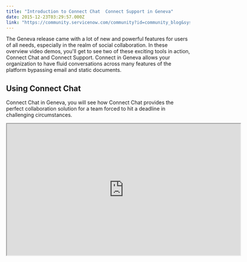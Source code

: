 ```yaml
---
title: "Introduction to Connect Chat  Connect Support in Geneva"
date: 2015-12-23T03:29:57.000Z
link: "https://community.servicenow.com/community?id=community_blog&sys_id=03ad66a9dbd0dbc01dcaf3231f961904"
---
```

<p>The Geneva release came with a lot of new and powerful features for users of all needs, especially in the realm of social collaboration. In these overview video demos, you'll get to see two of these exciting tools in action, Connect Chat and Connect Support. Connect in Geneva allows your organization to have fluid conversations across many features of the platform bypassing email and static documents.</p><p></p><h2>Using Connect Chat</h2><p>Connect Chat in Geneva, you will see how Connect Chat provides the perfect collaboration solution for a team forced to hit a deadline in challenging circumstances.</p><p></p><p><iframe src="https://youtube.com/embed/w9gi5pm6WjQ" width="640" height="360"/></p><p></p><p></p><h2>Using Connect Support</h2><p>Connect Support in Geneva, we'll show you how Connect Support revamps the concept of live support on the platform by providing the power of Connect Chat within a service desk interface.</p><p></p><p><iframe src="https://youtube.com/embed/8g4QS1LEQto" width="640" height="360"/></p><p></p><p>For more information on Connect, see:</p><p><a href="https://docs.servicenow.com/bundle/geneva-servicenow-platform/page/use/collaboration/concept/c_Connect.html" title="https://docs.servicenow.com/bundle/geneva-servicenow-platform/page/use/collaboration/concept/c_Connect.html">Product Documentation: Connect</a> </p><p></p><p style="text-align: center;">Your feedback helps us better serve you! Did you find this video helpful? Leave us a comment to tell us why or why not.</p>